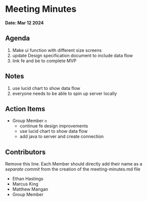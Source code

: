 # Meeting Minutes
**Date: Mar 12 2024**

## Agenda
1. Make ui function with different size screens
2. update Design specification document to include data flow
3. link fe and be to complete MVP

## Notes
1. use lucid chart to show data flow
3. everyone needs to be able to spin up server locally

## Action Items
* Group Member `n`
    * continue fe design improvements
    * use lucid chart to show data flow
    * add java to server and create connection

## Contributors
Remove this line. Each Member should directly add their name as a _separate commit_ from the creation of the meeting-minutes.md file
* Ethan Hastings
* Marcus King
* Matthew Mangan
* Group Member
